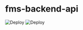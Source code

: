 # fms-backend-api

![Deploy](https://github.com/sechmachine727/fms-backend-api/actions/workflows/deploy-test.yml/badge.svg)
![Deploy](https://github.com/sechmachine727/fms-backend-api/actions/workflows/deploy-prod.yml/badge.svg)
